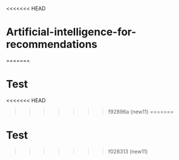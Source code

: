 <<<<<<< HEAD
# Artificial-intelligence-for-recommendations
=======
# Test
<<<<<<< HEAD
>>>>>>> f92896a (new11)
=======
# Test
>>>>>>> f028313 (new11)
